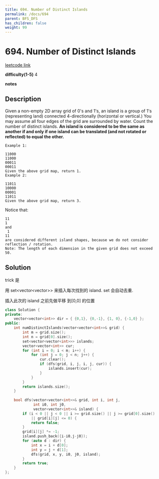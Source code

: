 ```yaml
---
title: 694. Number of Distinct Islands
permalink: /docs/694
parent: BFS_DFS
has_children: false
weight: 99
---
```

# 694. Number of Distinct Islands
[leetcode link](https://leetcode.com/problems/number-of-distinct-islands/)

**difficulty(1-5)** 
4

**notes**   


## Description
Given a non-empty 2D array grid of 0's and 1's, an island is a group of 1's (representing land) connected 4-directionally (horizontal or vertical.) You may assume all four edges of the grid are surrounded by water.
Count the number of distinct islands. **An island is considered to be the same as another if and only if one island can be translated (and not rotated or reflected) to equal the other.**

```
Example 1:

11000
11000
00011
00011
Given the above grid map, return 1.
Example 2:

11011
10000
00001
11011
Given the above grid map, return 3.
```
Notice that:
```
11
1
and
 1
11
are considered different island shapes, because we do not consider reflection / rotation.
Note: The length of each dimension in the given grid does not exceed 50.
```

## Solution
trick 是

用 set<vector<vector<int>>> 来插入每次找到的 island. set 会自动去重.

插入此次的 island 之前先做平移 到[0,0] 的位置

```c++
class Solution {
private:
    vector<vector<int>> dir = { {0,1}, {0,-1}, {1, 0}, {-1,0} };
public:
    int numDistinctIslands(vector<vector<int>>& grid) {
        int m = grid.size(); 
        int n = grid[0].size();
        set<vector<vector<int>>> islands;
        vector<vector<int>> cur;
        for (int i = 0; i < m; i++) {
            for (int j = 0; j < n; j++) {
                cur.clear();
                if (dfs(grid, i, j, i, j, cur)) {
                    islands.insert(cur);
                }
            }
        }
        return islands.size();
    }
    
    bool dfs(vector<vector<int>>& grid, int i, int j,
             int i0, int j0,
             vector<vector<int>>& island) {
        if (i < 0 || j < 0 || i >= grid.size() || j >= grid[0].size()
            || grid[i][j] <= 0) {
            return false;
        }
        grid[i][j] *= -1;
        island.push_back({i-i0,j-j0});
        for (auto d : dir) {
            int x = i + d[0];
            int y = j + d[1];
            dfs(grid, x, y, i0, j0, island);
        }
        return true;
    }
};
```


<!-- 
Default label
{: .label }

Blue label
{: .label .label-blue }

Stable
{: .label .label-green }

New release
{: .label .label-purple }

Coming soon
{: .label .label-yellow }

Deprecated
{: .label .label-red } -->
